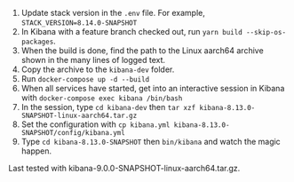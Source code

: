 1. Update stack version in the `.env` file. For example, `STACK_VERSION=8.14.0-SNAPSHOT`
1. In Kibana with a feature branch checked out, run `yarn build --skip-os-packages`.
1. When the build is done, find the path to the Linux aarch64 archive shown in the many lines of logged text.
1. Copy the archive to the `kibana-dev` folder.
1. Run `docker-compose up -d --build`
1. When all services have started, get into an interactive session in Kibana with `docker-compose exec kibana /bin/bash`
1. In the session, type `cd kibana-dev` then `tar xzf kibana-8.13.0-SNAPSHOT-linux-aarch64.tar.gz`
1. Set the configuration with `cp kibana.yml kibana-8.13.0-SNAPSHOT/config/kibana.yml`
1. Type `cd kibana-8.13.0-SNAPSHOT` then `bin/kibana` and watch the magic happen.

Last tested with kibana-9.0.0-SNAPSHOT-linux-aarch64.tar.gz.
